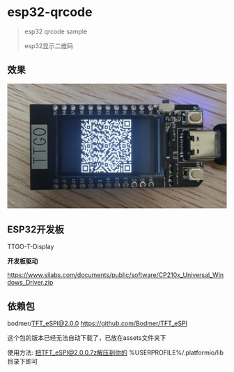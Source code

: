 # esp32-qrcode
> esp32 qrcode sample
>
> esp32显示二维码



## 效果

![image-20210308101644424](assets/README/image-20210308101644424.png)



## ESP32开发板

TTGO-T-Display

**开发板驱动**

https://www.silabs.com/documents/public/software/CP210x_Universal_Windows_Driver.zip



## 依赖包

bodmer/TFT_eSPI@2.0.0  https://github.com/Bodmer/TFT_eSPI

这个包的版本已经无法自动下载了，已放在assets文件夹下

使用方法: 把TFT_eSPI@2.0.0.7z解压到你的 %USERPROFILE%/.platformio/lib 目录下即可

